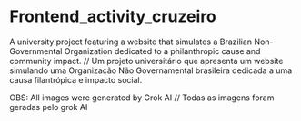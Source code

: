 # Frontend_activity_cruzeiro

A university project featuring a website that simulates a Brazilian Non-Governmental Organization dedicated to a philanthropic cause and community impact. // Um projeto universitário que apresenta um website simulando uma Organização Não Governamental brasileira dedicada a uma causa filantrópica e impacto social.

OBS: All images were generated by Grok AI // Todas as imagens foram geradas pelo grok AI
